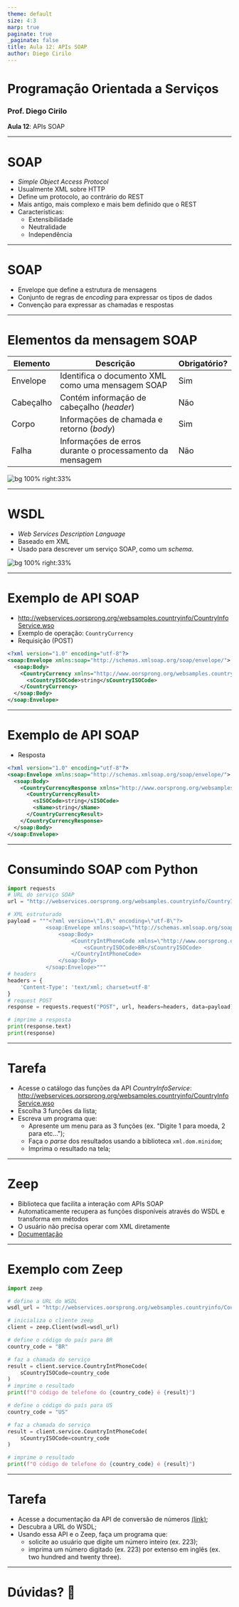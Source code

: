 ```yaml
---
theme: default
size: 4:3
marp: true
paginate: true
_paginate: false
title: Aula 12: APIs SOAP
author: Diego Cirilo
---
```


<style>
img {
  display: block;
  margin: 0 auto;
}
</style>

# <!-- fit --> Programação Orientada a Serviços

### Prof. Diego Cirilo

**Aula 12**: APIs SOAP

---
# SOAP
- *Simple Object Access Protocol*
- Usualmente XML sobre HTTP
- Define um protocolo, ao contrário do REST
- Mais antigo, mais complexo e mais bem definido que o REST
- Características:
    - Extensibilidade
    - Neutralidade
    - Independência

---
# SOAP

- Envelope que define a estrutura de mensagens
- Conjunto de regras de *encoding* para expressar os tipos de dados
- Convenção para expressar as chamadas e respostas

---
# Elementos da mensagem SOAP
<style scoped>
table {
  font-size: 18px;
}
</style>

| Elemento  | Descrição                                                | Obrigatório? |
|-----------|----------------------------------------------------------|--------------|
| Envelope  | Identifica o documento XML como uma mensagem SOAP        | Sim          |
| Cabeçalho | Contém informação de cabeçalho (*header*)                | Não          |
| Corpo     | Informações de chamada e retorno (*body*)                | Sim          |
| Falha     | Informações de erros durante o processamento da mensagem | Não          |

![bg 100% right:33%](../img/soap.png)

---
# WSDL
- *Web Services Description Language*
- Baseado em XML
- Usado para descrever um serviço SOAP, como um *schema*.

![bg 100% right:33%](../img/soap.jpeg)

---
# Exemplo de API SOAP
- http://webservices.oorsprong.org/websamples.countryinfo/CountryInfoService.wso
- Exemplo de operação: `CountryCurrency`
- Requisição (POST)
```xml
<?xml version="1.0" encoding="utf-8"?>
<soap:Envelope xmlns:soap="http://schemas.xmlsoap.org/soap/envelope/">
  <soap:Body>
    <CountryCurrency xmlns="http://www.oorsprong.org/websamples.countryinfo">
      <sCountryISOCode>string</sCountryISOCode>
    </CountryCurrency>
  </soap:Body>
</soap:Envelope>
```

---
# Exemplo de API SOAP
- Resposta
```xml
<?xml version="1.0" encoding="utf-8"?>
<soap:Envelope xmlns:soap="http://schemas.xmlsoap.org/soap/envelope/">
  <soap:Body>
    <CountryCurrencyResponse xmlns="http://www.oorsprong.org/websamples.countryinfo">
      <CountryCurrencyResult>
        <sISOCode>string</sISOCode>
        <sName>string</sName>
      </CountryCurrencyResult>
    </CountryCurrencyResponse>
  </soap:Body>
</soap:Envelope>
```

---
# Consumindo SOAP com Python
```python
import requests
# URL do serviço SOAP
url = "http://webservices.oorsprong.org/websamples.countryinfo/CountryInfoService.wso"

# XML estruturado
payload = """<?xml version=\"1.0\" encoding=\"utf-8\"?>
			<soap:Envelope xmlns:soap=\"http://schemas.xmlsoap.org/soap/envelope/\">
				<soap:Body>
					<CountryIntPhoneCode xmlns=\"http://www.oorsprong.org/websamples.countryinfo\">
						<sCountryISOCode>BR</sCountryISOCode>
					</CountryIntPhoneCode>
				</soap:Body>
			</soap:Envelope>"""
# headers
headers = {
	'Content-Type': 'text/xml; charset=utf-8'
}
# request POST
response = requests.request("POST", url, headers=headers, data=payload)

# imprime a resposta
print(response.text)
print(response)
```

---
# Tarefa
- Acesse o catálogo das funções da API *CountryInfoService*: http://webservices.oorsprong.org/websamples.countryinfo/CountryInfoService.wso
- Escolha 3 funções da lista;
- Escreva um programa que:
    - Apresente um menu para as 3 funções (ex. "Digite 1 para moeda, 2 para etc...");
    - Faça o *parse* dos resultados usando a biblioteca `xml.dom.minidom`;
    - Imprima o resultado na tela;

---
# Zeep

- Biblioteca que facilita a interação com APIs SOAP
- Automaticamente recupera as funções disponíveis através do WSDL e transforma em métodos
- O usuário não precisa operar com XML diretamente
- [Documentação](https://docs.python-zeep.org/en/master/)

---
# Exemplo com Zeep

```python
import zeep

# define a URL do WSDL
wsdl_url = "http://webservices.oorsprong.org/websamples.countryinfo/CountryInfoService.wso?WSDL"

# inicializa o cliente zeep
client = zeep.Client(wsdl=wsdl_url)

# define o código do país para BR
country_code = "BR"

# faz a chamada do serviço
result = client.service.CountryIntPhoneCode(
	sCountryISOCode=country_code
)
# imprime o resultado
print(f"O código de telefone do {country_code} é {result}")

# define o código do país para US
country_code = "US"

# faz a chamada do serviço
result = client.service.CountryIntPhoneCode(
	sCountryISOCode=country_code
)

# imprime o resultado
print(f"O código de telefone do {country_code} é {result}")
```

---
# Tarefa

- Acesse a documentação da API de conversão de números [(link)](https://www.dataaccess.com/webservicesserver/NumberConversion.wso);
- Descubra a URL do WSDL;
- Usando essa API e o Zeep, faça um programa que:
    - solicite ao usuário que digite um número inteiro (ex. 223);
    - imprima um número digitado (ex. 223) por extenso em inglês (ex. two hundred and twenty three).

---
# <!--fit--> Dúvidas? 🤔
